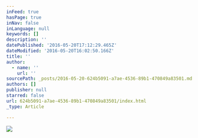```yaml
---
inFeed: true
hasPage: true
inNav: false
inLanguage: null
keywords: []
description: ''
datePublished: '2016-05-20T17:12:29.465Z'
dateModified: '2016-05-20T16:02:50.166Z'
title: ''
author:
  - name: ''
    url: ''
sourcePath: _posts/2016-05-20-624b5091-a7ae-4536-89b1-470849a83501.md
authors: []
publisher: null
starred: false
url: 624b5091-a7ae-4536-89b1-470849a83501/index.html
_type: Article

---
```

![](https://s3-us-west-2.amazonaws.com/the-grid-img/p/5c8961487f17863ca6852987014f7ed5df53dc3b.png)